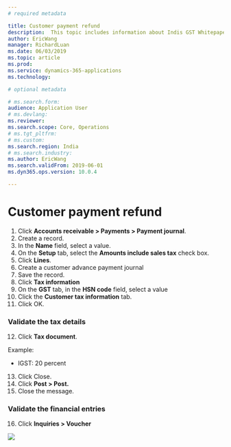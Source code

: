 ```yaml
---
# required metadata

title: Customer payment refund
description:  This topic includes information about Indis GST Whitepaper in Microsoft Dynamics 365 for Finance and Operations.
author: EricWang
manager: RichardLuan
ms.date: 06/03/2019
ms.topic: article
ms.prod: 
ms.service: dynamics-365-applications
ms.technology: 

# optional metadata

# ms.search.form: 
audience: Application User
# ms.devlang: 
ms.reviewer: 
ms.search.scope: Core, Operations
# ms.tgt_pltfrm: 
# ms.custom: 
ms.search.region: India
# ms.search.industry: 
ms.author: EricWang
ms.search.validFrom: 2019-06-01
ms.dyn365.ops.version: 10.0.4

---
```


# Customer payment refund

1. Click **Accounts receivable > Payments > Payment journal**.
2. Create a record.
3. In the **Name** field, select a value.
4. On the **Setup** tab, select the **Amounts include sales tax** check box.
5. Click **Lines**.
6. Create a customer advance payment journal
7. Save the record.
8. Click **Tax information**
9. On the **GST** tab, in the **HSN code** field, select a value
10. Click the **Customer tax information** tab.
11. Click OK.

### Validate the tax details

12. Click **Tax document**.

Example:

- IGST: 20 percent

13. Click Close.
14. Click **Post > Post.**
15. Close the message.

### Validate the financial entries

16. Click **Inquiries > Voucher**

![](media/GST-Whitepaper/Annotation-2019-05-21-132929.png)

